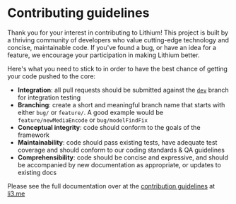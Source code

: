 # Contributing guidelines

Thank you for your interest in contributing to Lithium! This project is built by a thriving community of developers who value cutting-edge technology and concise, maintainable code. If you've found a bug, or have an idea for a feature, we encourage your participation in making Lithium better.

Here's what you need to stick to in order to have the best chance of getting your code pushed to the core:

 * **Integration**: all pull requests should be submitted against the [`dev`](https://github.com/UnionOfRAD/lithium/tree/dev) branch for integration testing
 * **Branching**: create a short and meaningful branch name that starts with either `bug/` or `feature/`. A good example would be `feature/newMediaEncode` or `bug/modelFindFix`
 * **Conceptual integrity**: code should conform to the goals of the framework
 * **Maintainability**: code should pass existing tests, have adequate test coverage and should conform to our coding standards & QA guidelines
 * **Comprehensibility**: code should be concise and expressive, and should be accompanied by new documentation as appropriate, or updates to existing docs

Please see the full documentation over at the [contribution guidelines](http://li3.me/docs/manual/appendices/contributing.wiki) at [li3.me](http://li3.me/)
